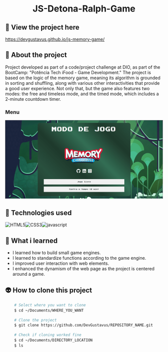 <h1 align="center">JS-Detona-Ralph-Game</h1>

## 📲 View the project here
<a href="https://devgustavus.github.io/js-memory-game/">https://devgustavus.github.io/js-memory-game/</a>

## 📖 About the project
Project developed as part of a code/project challenge at DIO, as part of the BootCamp: "Potência Tech iFood - Game Development." The project is based on the logic of the memory game, meaning its algorithm is grounded in sorting and shuffling, along with various other interactivities that provide a good user experience. Not only that, but the game also features two modes: the free and timeless mode, and the timed mode, which includes a 2-minute countdown timer.

### Menu
<img src="Doc/README_assets/menu.png">

## 🦾 Technologies used
<div style="display: flex;">
  
<img alt="HTML5" src="https://img.shields.io/badge/HTML5-E34F26?style=for-the-badge&logo=html5&logoColor=white">
<img alt="CSS3" src="https://img.shields.io/badge/CSS3-1572B6?style=for-the-badge&logo=css3&logoColor=white">
<img alt="javascript" src="https://img.shields.io/badge/JavaScript-F7DF1E?style=for-the-badge&logo=javascript&logoColor=black">

</div>

## 🤔 What i learned
- I learned how to build small game engines.
- I learned to standardize functions according to the game engine.
- I improved user interaction with web elements.
- I enhanced the dynamism of the web page as the project is centered around a game.

## 👽 How to clone this project

````bash
    # Select where you want to clone
    $ cd ~/Documents/WHERE_YOU_WANT
````

````bash
    # Clone the project
    $ git clone https://github.com/DevGustavus/REPOSITORY_NAME.git
````

````bash
    # Check if cloning worked fine
    $ cd ~/Documents/DIRECTORY_LOCATION
    $ ls
````
